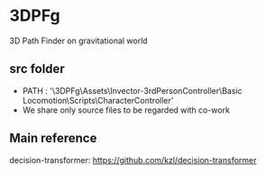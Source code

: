 # 3DPFg
3D Path Finder on gravitational world

## src folder
- PATH : '\3DPFg\Assets\Invector-3rdPersonController\Basic Locomotion\Scripts\CharacterController'
- We share only source files to be regarded with co-work

## Main reference
decision-transformer: https://github.com/kzl/decision-transformer
